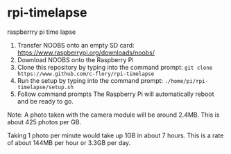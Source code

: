 # rpi-timelapse
raspberrry pi time lapse

1. Transfer NOOBS onto an empty SD card: https://www.raspberrypi.org/downloads/noobs/
2. Download NOOBS onto the Raspberry Pi
3. Clone this repository by typing into the command prompt: `git clone https://www.github.com/c-flory/rpi-timelapse`
4. Run the setup by typing into the command prompt: `./home/pi/rpi-timelapse/setup.sh`
5. Follow command prompts
The Raspberry Pi will automatically reboot and be ready to go.

Note:
A photo taken with the camera module will be around 2.4MB. This is about 425 photos per GB.

Taking 1 photo per minute would take up 1GB in about 7 hours. This is a rate of about 144MB per hour or 3.3GB per day.
